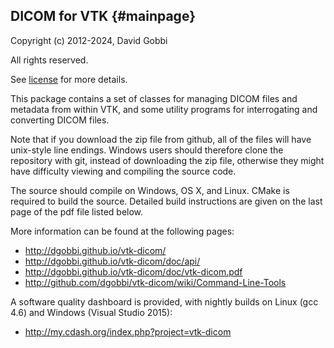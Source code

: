 ## DICOM for VTK {#mainpage}

Copyright (c) 2012-2024, David Gobbi

All rights reserved.

See [license](license.html) for more details.

This package contains a set of classes for managing DICOM
files and metadata from within VTK, and some utility programs
for interrogating and converting DICOM files.

Note that if you download the zip file from github, all of the
files will have unix-style line endings.  Windows users should
therefore clone the repository with git, instead of downloading
the zip file, otherwise they might have difficulty viewing and
compiling the source code.

The source should compile on Windows, OS X, and Linux.  CMake is
required to build the source.  Detailed build instructions are
given on the last page of the pdf file listed below.

More information can be found at the following pages:
* http://dgobbi.github.io/vtk-dicom/
* http://dgobbi.github.io/vtk-dicom/doc/api/
* http://dgobbi.github.io/vtk-dicom/doc/vtk-dicom.pdf
* http://github.com/dgobbi/vtk-dicom/wiki/Command-Line-Tools

A software quality dashboard is provided, with nightly builds on
Linux (gcc 4.6) and Windows (Visual Studio 2015):
* http://my.cdash.org/index.php?project=vtk-dicom
